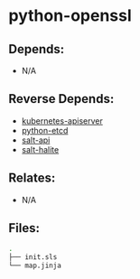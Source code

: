 # python-openssl

## Depends:

  -  N/A

## Reverse Depends:

  -  [kubernetes-apiserver](/salt/kubernetes-apiserver)
  -  [python-etcd](/salt/python-etcd)
  -  [salt-api](/salt/salt-api)
  -  [salt-halite](/salt/salt-halite)

## Relates:

  -  N/A

## Files:

```bash
.
├── init.sls
└── map.jinja
```
